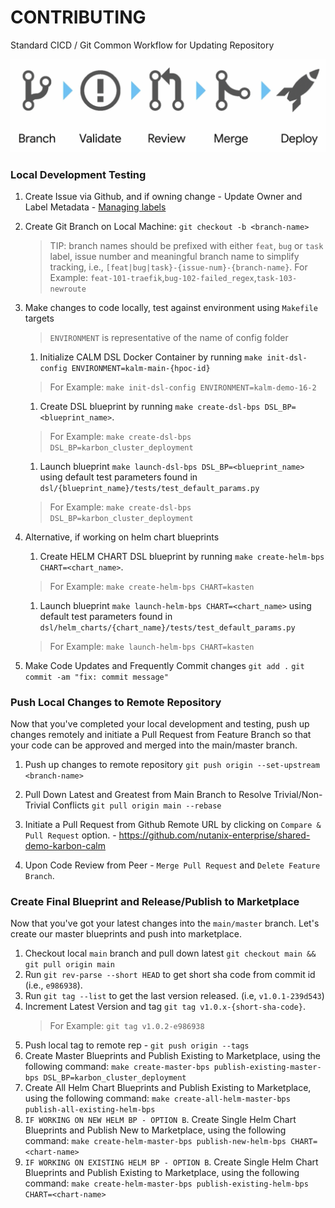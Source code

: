 # CONTRIBUTING

Standard CICD / Git Common Workflow for Updating Repository

![config-as-code](docs/images/config-as-code.png)

### Local Development Testing

1. Create Issue via Github, and if owning change - Update Owner and Label Metadata - [Managing labels](https://docs.github.com/en/github/managing-your-work-on-github/managing-labels)

1. Create Git Branch on Local Machine:
 `git checkout -b <branch-name>`
    > TIP: branch names should be prefixed with either `feat`, `bug` or `task` label, issue number and meaningful branch name to simplify tracking, i.e., `[feat|bug|task}-{issue-num}-{branch-name}`. For Example: `feat-101-traefik`,`bug-102-failed_regex`,`task-103-newroute`

1. Make changes to code locally, test against environment using `Makefile` targets
    > `ENVIRONMENT` is representative of the name of config folder
    1. Initialize CALM DSL Docker Container by running `make init-dsl-config ENVIRONMENT=kalm-main-{hpoc-id}`
    > For Example: `make init-dsl-config ENVIRONMENT=kalm-demo-16-2`
    1. Create DSL blueprint by running `make create-dsl-bps DSL_BP=<blueprint_name>`.
    > For Example: `make create-dsl-bps DSL_BP=karbon_cluster_deployment`
    1. Launch blueprint `make launch-dsl-bps DSL_BP=<blueprint_name>` using default test parameters found in `dsl/{blueprint_name}/tests/test_default_params.py`
    > For Example: `make create-dsl-bps DSL_BP=karbon_cluster_deployment`

1. Alternative, if working on helm chart blueprints
    1. Create HELM CHART DSL blueprint by running `make create-helm-bps CHART=<chart_name>`.
    > For Example: `make create-helm-bps CHART=kasten`
    1. Launch blueprint `make launch-helm-bps CHART=<chart_name>` using default test parameters found in `dsl/helm_charts/{chart_name}/tests/test_default_params.py`
    > For Example: `make launch-helm-bps CHART=kasten`

1. Make Code Updates and Frequently Commit changes
 `git add .`
 `git commit -am "fix: commit message"`

### Push Local Changes to Remote Repository

Now that you've completed your local development and testing, push up changes remotely and initiate a Pull Request from Feature Branch so that your code can be approved and merged into the main/master branch.

1. Push up changes to remote repository
`git push origin --set-upstream <branch-name>`

1. Pull Down Latest and Greatest from Main Branch to Resolve Trivial/Non-Trivial Conflicts
 `git pull origin main --rebase`

1. Initiate a Pull Request from Github Remote URL by clicking on `Compare & Pull Request` option. - https://github.com/nutanix-enterprise/shared-demo-karbon-calm

1. Upon Code Review from Peer - `Merge Pull Request` and `Delete Feature Branch`.

### Create Final Blueprint and Release/Publish to Marketplace

Now that you've got your latest changes into the `main/master` branch. Let's create our master blueprints and push into marketplace.

1. Checkout local `main` branch and pull down latest
    `git checkout main && git pull origin main`
1. Run `git rev-parse --short HEAD` to get short sha code from commit id (i.e., `e986938`).
1. Run `git tag --list` to get the last version released. (i.e, `v1.0.1-239d543`)
1. Increment Latest Version and tag `git tag v1.0.x-{short-sha-code}`.
    > For Example: `git tag v1.0.2-e986938`
1. Push local tag to remote rep - `git push origin --tags`
1. Create Master Blueprints and Publish Existing to Marketplace, using the following command:
    `make create-master-bps publish-existing-master-bps DSL_BP=karbon_cluster_deployment`
1. Create All Helm Chart Blueprints and Publish Existing to Marketplace, using the following command:
    `make create-all-helm-master-bps publish-all-existing-helm-bps`
1. `IF WORKING ON NEW HELM BP - OPTION B`. Create Single Helm Chart Blueprints and Publish New to Marketplace, using the following command:
    `make create-helm-master-bps publish-new-helm-bps CHART=<chart-name>`
1. `IF WORKING ON EXISTING HELM BP - OPTION B`. Create Single Helm Chart Blueprints and Publish Existing to Marketplace, using the following command:
    `make create-helm-master-bps publish-existing-helm-bps CHART=<chart-name>`
